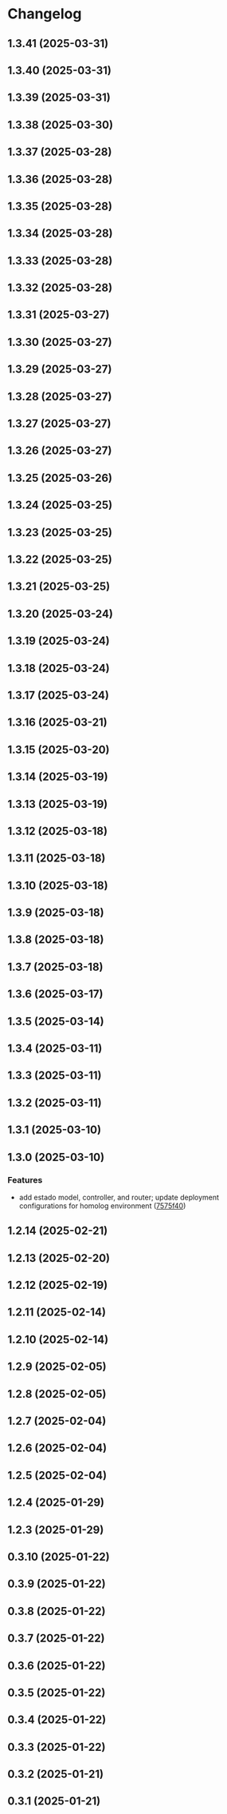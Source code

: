 # Changelog

## 1.3.41 (2025-03-31)

## 1.3.40 (2025-03-31)

## 1.3.39 (2025-03-31)

## 1.3.38 (2025-03-30)

## 1.3.37 (2025-03-28)

## 1.3.36 (2025-03-28)

## 1.3.35 (2025-03-28)

## 1.3.34 (2025-03-28)

## 1.3.33 (2025-03-28)

## 1.3.32 (2025-03-28)

## 1.3.31 (2025-03-27)

## 1.3.30 (2025-03-27)

## 1.3.29 (2025-03-27)

## 1.3.28 (2025-03-27)

## 1.3.27 (2025-03-27)

## 1.3.26 (2025-03-27)

## 1.3.25 (2025-03-26)

## 1.3.24 (2025-03-25)

## 1.3.23 (2025-03-25)

## 1.3.22 (2025-03-25)

## 1.3.21 (2025-03-25)

## 1.3.20 (2025-03-24)

## 1.3.19 (2025-03-24)

## 1.3.18 (2025-03-24)

## 1.3.17 (2025-03-24)

## 1.3.16 (2025-03-21)

## 1.3.15 (2025-03-20)

## 1.3.14 (2025-03-19)

## 1.3.13 (2025-03-19)

## 1.3.12 (2025-03-18)

## 1.3.11 (2025-03-18)

## 1.3.10 (2025-03-18)

## 1.3.9 (2025-03-18)

## 1.3.8 (2025-03-18)

## 1.3.7 (2025-03-18)

## 1.3.6 (2025-03-17)

## 1.3.5 (2025-03-14)

## 1.3.4 (2025-03-11)

## 1.3.3 (2025-03-11)

## 1.3.2 (2025-03-11)

## 1.3.1 (2025-03-10)

## 1.3.0 (2025-03-10)

### Features

* add estado model, controller, and router; update deployment configurations for homolog environment ([7575f40](https://github.com/oondemand/cst-rakuten-backend/commit/7575f409384bfe29b356196284c537d87b257ff7))

## 1.2.14 (2025-02-21)

## 1.2.13 (2025-02-20)

## 1.2.12 (2025-02-19)

## 1.2.11 (2025-02-14)

## 1.2.10 (2025-02-14)

## 1.2.9 (2025-02-05)

## 1.2.8 (2025-02-05)

## 1.2.7 (2025-02-04)

## 1.2.6 (2025-02-04)

## 1.2.5 (2025-02-04)

## 1.2.4 (2025-01-29)

## 1.2.3 (2025-01-29)

## 0.3.10 (2025-01-22)

## 0.3.9 (2025-01-22)

## 0.3.8 (2025-01-22)

## 0.3.7 (2025-01-22)

## 0.3.6 (2025-01-22)

## 0.3.5 (2025-01-22)

## 0.3.4 (2025-01-22)

## 0.3.3 (2025-01-22)

## 0.3.2 (2025-01-21)

## 0.3.1 (2025-01-21)
